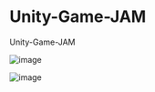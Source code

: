 # Unity-Game-JAM
Unity-Game-JAM

![image](https://user-images.githubusercontent.com/70258636/160760623-2c7f5842-61d7-4664-abb9-3d8fffbea961.png)

![image](https://user-images.githubusercontent.com/70258636/160760673-f2befbd0-d4de-42ab-8c8e-71fd745664fa.png)
